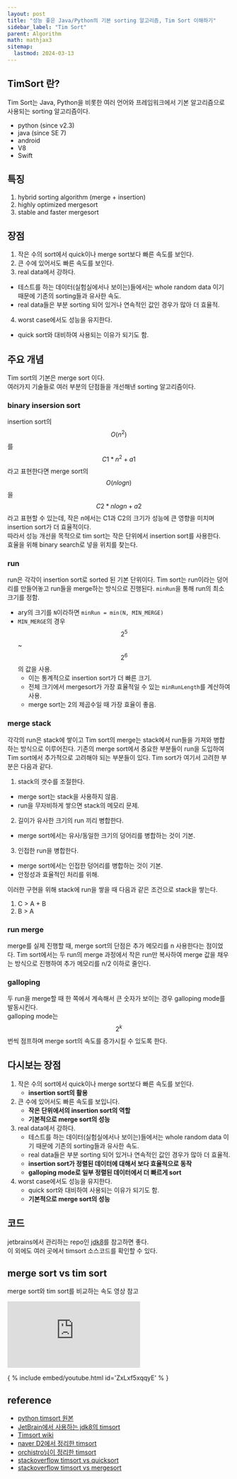 ```yaml
---
layout: post
title: "성능 좋은 Java/Python의 기본 sorting 알고리즘, Tim Sort 이해하기"
sidebar_label: "Tim Sort"
parent: Algorithm
math: mathjax3
sitemap:
  lastmod: 2024-03-13
---
```


## TimSort 란?

Tim Sort는 Java, Python을 비롯한 여러 언어와 프레임워크에서 기본 알고리즘으로 사용되는 sorting 알고리즘이다.
- python (since v2.3)
- java (since SE 7)
- android
- V8
- Swift

## 특징

1. hybrid sorting algorithm (merge + insertion)
2. highly optimized mergesort
3. stable and faster mergesort

## 장점

1. 작은 수의 sort에서 quick이나 merge sort보다 빠른 속도를 보인다.
2. 큰 수에 있어서도 빠른 속도를 보인다.
3. real data에서 강하다.
  - 테스트를 하는 데이터(실험실에서나 보이는)들에서는 whole random data 이기 때문에 기존의 sorting들과 유사한 속도.
  - real data들은 부분 sorting 되어 있거나 연속적인 값인 경우가 많아 더 효율적.
4. worst case에서도 성능을 유지한다.
  - quick sort와 대비하여 사용되는 이유가 되기도 함.

## 주요 개념

Tim sort의 기본은 merge sort 이다.  
여러가지 기술들로 여러 부분의 단점들을 개선해낸 sorting 알고리즘이다.

### binary insersion sort

insertion sort의 $$ O(n^2) $$를 $$ C1 * n^2 + a1 $$ 라고 표현한다면 merge sort의 $$ O(nlogn) $$을 $$ C2 * nlogn + a2 $$라고 표현할 수 있는데, 작은 n에서는 C1과 C2의 크기가 성능에 큰 영향을 미치며 insertion sort가 더 효율적이다.  
따라서 성능 개선을 목적으로 tim sort는 작은 단위에서 insertion sort를 사용한다.  
효율을 위해 binary search로 넣을 위치를 찾는다.

### run

run은 각각이 insertion sort로 sorted 된 기본 단위이다.
Tim sort는 run이라는 덩어리를 만들어놓고 run들을 merge하는 방식으로 진행된다.
`minRun`을 통해 run의 최소 크기를 정함.
- ary의 크기를 `N`이라하면 `minRun = min(N, MIN_MERGE)`
- `MIN_MERGE`의 경우 $$ 2^5 $$ ~ $$ 2^6 $$ 의 값을 사용.
  - 이는 통계적으로 insertion sort가 더 빠른 크기.
  - 전체 크기에서 mergesort가 가장 효율적일 수 있는 `minRunLength`를 계산하여 사용.
  - merge sort는 2의 제곱수일 때 가장 효율이 좋음.

### merge stack
각각의 run은 stack에 쌓이고 Tim sort의 merge는 stack에서 run들을 가져와 병합하는 방식으로 이루어진다.
기존의 merge sort에서 중요한 부분들이 run을 도입하여 Tim sort에서 추가적으로 고려해야 되는 부분들이 있다.
Tim sort가 여기서 고려한 부분은 다음과 같다.

1. stack의 갯수를 조절한다.
  - merge sort는 stack을 사용하지 않음.
  - run을 무자비하게 쌓으면 stack의 메모리 문제.
2. 길이가 유사한 크기의 run 끼리 병합한다.
  - merge sort에서는 유사/동일한 크기의 덩어리를 병합하는 것이 기본.
3. 인접한 run을 병합한다.
  - merge sort에서는 인접한 덩어리를 병합하는 것이 기본.
  - 안정성과 효율적인 처리를 위해.
  
이러한 구현을 위해 stack에 run을 쌓을 때 다음과 같은 조건으로 stack을 쌓는다.

1. C > A + B
2. B > A

### run merge
merge를 실제 진행할 때, merge sort의 단점은 추가 메모리를 n 사용한다는 점이었다.
Tim sort에서는 두 run의 merge 과정에서 작은 run만 복사하여 merge 값을 채우는 방식으로 진행하여 추가 메모리를 n/2 이하로 줄인다.

### galloping
두 run을 merge할 때 한 쪽에서 계속해서 큰 숫자가 보이는 경우 galloping mode를 발동시킨다.  
galloping mode는 $$ 2^k $$ 번씩 점프하며 merge sort의 속도를 증가시킬 수 있도록 한다.

## 다시보는 장점

1. 작은 수의 sort에서 quick이나 merge sort보다 빠른 속도를 보인다.
   - **insertion sort의 활용**
2. 큰 수에 있어서도 빠른 속도를 보입니다.
   - **작은 단위에서의 insertion sort의 역할**
   - **기본적으로 merge sort의 성능**
3. real data에서 강하다.
   - 테스트를 하는 데이터(실험실에서나 보이는)들에서는 whole random data 이기 때문에 기존의 sorting들과 유사한 속도.
   - real data들은 부분 sorting 되어 있거나 연속적인 값인 경우가 많아 더 효율적.
   - **insertion sort가 정렬된 데이터에 대해서 보다 효율적으로 동작**
   - **galloping mode로 일부 정렬된 데이터에서 더 빠르게 sort**
4. worst case에서도 성능을 유지한다.
   - quick sort와 대비하여 사용되는 이유가 되기도 함.
   - **기본적으로 merge sort의 성능**

## 코드

jetbrains에서 관리하는 repo인 [jdk8](https://github.com/JetBrains/jdk8u_jdk/blob/master/src/share/classes/java/util/TimSort.java)를 참고하면 좋다.  
이 외에도 여러 곳에서 timsort 소스코드를 확인할 수 있다.

## merge sort vs tim sort

merge sort와 tim sort를 비교하는 속도 영상 참고 

<div class="youtube_video_wrapper">
  <iframe src="https://www.youtube.com/embed/ZxLxf5xqqyE?si=IjoSC6oHF1mkRqgx" title="YouTube video player" frameborder="0" allow="accelerometer; autoplay; clipboard-write; encrypted-media; gyroscope; picture-in-picture; web-share" allowfullscreen></iframe>
</div>

{ % include embed/youtube.html id='ZxLxf5xqqyE' % }

## reference

- [python timsort 원본](http://svn.python.org/projects/python/trunk/Objects/listsort.txt)  
- [JetBrain에서 사용하는 jdk8의 timsort](https://github.com/JetBrains/jdk8u_jdk/blob/master/src/share/classes/java/util/TimSort.java)  
- [Timsort wiki](https://en.wikipedia.org/wiki/Timsort)  
- [naver D2에서 정리한 timsort](https://d2.naver.com/helloworld/0315536)  
- [orchistro님이 정리한 timsort](https://orchistro.tistory.com/175)  
- [stackoverflow timsort vs quicksort](https://stackoverflow.com/questions/7770230/comparison-between-timsort-and-quicksort)  
- [stackoverflow timsort vs mergesort](https://cs.stackexchange.com/questions/84168/is-timsort-more-efficient-than-merge-sort-and-why)  